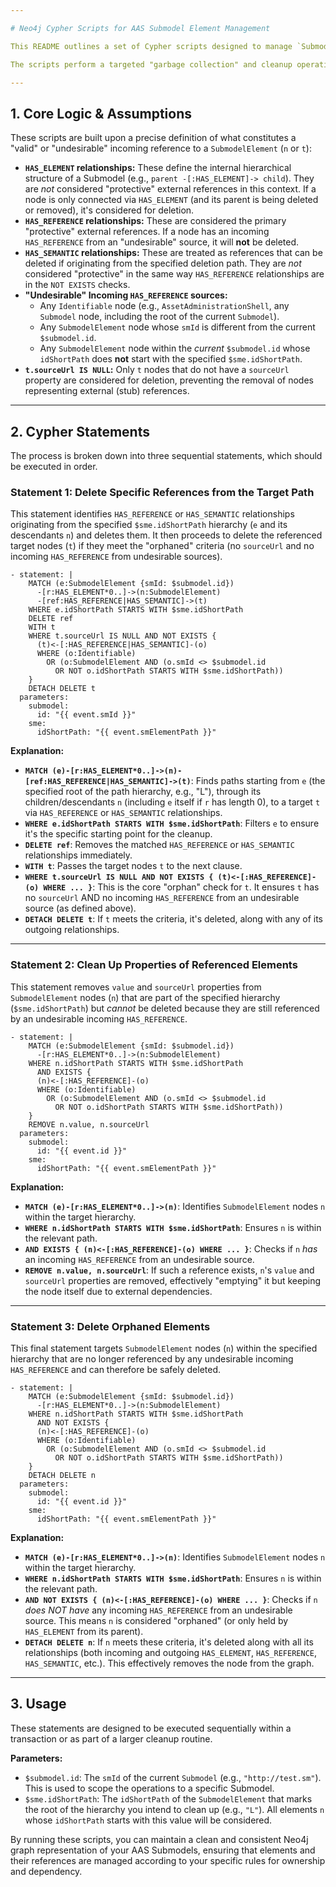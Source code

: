 ```yaml
---

# Neo4j Cypher Scripts for AAS Submodel Element Management

This README outlines a set of Cypher scripts designed to manage `SubmodelElement` nodes and their associated references (`HAS_REFERENCE`, `HAS_SEMANTIC`) and hierarchical connections (`HAS_ELEMENT`) within a Neo4j graph database, following the Asset Administration Shell (AAS) metamodel.

The scripts perform a targeted "garbage collection" and cleanup operation, ensuring that only specific, unwanted references are removed and that `SubmodelElement` nodes are deleted only when they are truly "orphaned" according to defined criteria.

---
```


## 1. Core Logic & Assumptions

These scripts are built upon a precise definition of what constitutes a "valid" or "undesirable" incoming reference to a `SubmodelElement` (`n` or `t`):

* **`HAS_ELEMENT` relationships:** These define the internal hierarchical structure of a Submodel (e.g., `parent -[:HAS_ELEMENT]-> child`). They are *not* considered "protective" external references in this context. If a node is only connected via `HAS_ELEMENT` (and its parent is being deleted or removed), it's considered for deletion.
* **`HAS_REFERENCE` relationships:** These are considered the primary "protective" external references. If a node has an incoming `HAS_REFERENCE` from an "undesirable" source, it will **not** be deleted.
* **`HAS_SEMANTIC` relationships:** These are treated as references that can be deleted if originating from the specified deletion path. They are *not* considered "protective" in the same way `HAS_REFERENCE` relationships are in the `NOT EXISTS` checks.
* **"Undesirable" Incoming `HAS_REFERENCE` sources:**
    * Any `Identifiable` node (e.g., `AssetAdministrationShell`, any `Submodel` node, including the root of the current `Submodel`).
    * Any `SubmodelElement` node whose `smId` is different from the current `$submodel.id`.
    * Any `SubmodelElement` node within the *current* `$submodel.id` whose `idShortPath` does **not** start with the specified `$sme.idShortPath`.
* **`t.sourceUrl IS NULL`:** Only `t` nodes that do not have a `sourceUrl` property are considered for deletion, preventing the removal of nodes representing external (stub) references.

---

## 2. Cypher Statements

The process is broken down into three sequential statements, which should be executed in order.

### Statement 1: Delete Specific References from the Target Path

This statement identifies `HAS_REFERENCE` or `HAS_SEMANTIC` relationships originating from the specified `$sme.idShortPath` hierarchy (`e` and its descendants `n`) and deletes them. It then proceeds to delete the referenced target nodes (`t`) if they meet the "orphaned" criteria (no `sourceUrl` and no incoming `HAS_REFERENCE` from undesirable sources).

```cypher
- statement: |
    MATCH (e:SubmodelElement {smId: $submodel.id})
      -[r:HAS_ELEMENT*0..]->(n:SubmodelElement)
      -[ref:HAS_REFERENCE|HAS_SEMANTIC]->(t)
    WHERE e.idShortPath STARTS WITH $sme.idShortPath
    DELETE ref
    WITH t
    WHERE t.sourceUrl IS NULL AND NOT EXISTS {
      (t)<-[:HAS_REFERENCE|HAS_SEMANTIC]-(o)
      WHERE (o:Identifiable)
        OR (o:SubmodelElement AND (o.smId <> $submodel.id
          OR NOT o.idShortPath STARTS WITH $sme.idShortPath))
    }
    DETACH DELETE t
  parameters:
    submodel:
      id: "{{ event.smId }}"
    sme:
      idShortPath: "{{ event.smElementPath }}"
```

**Explanation:**
* **`MATCH (e)-[r:HAS_ELEMENT*0..]->(n)-[ref:HAS_REFERENCE|HAS_SEMANTIC]->(t)`**: Finds paths starting from `e` (the specified root of the path hierarchy, e.g., "L"), through its children/descendants `n` (including `e` itself if `r` has length 0), to a target `t` via `HAS_REFERENCE` or `HAS_SEMANTIC` relationships.
* **`WHERE e.idShortPath STARTS WITH $sme.idShortPath`**: Filters `e` to ensure it's the specific starting point for the cleanup.
* **`DELETE ref`**: Removes the matched `HAS_REFERENCE` or `HAS_SEMANTIC` relationships immediately.
* **`WITH t`**: Passes the target nodes `t` to the next clause.
* **`WHERE t.sourceUrl IS NULL AND NOT EXISTS { (t)<-[:HAS_REFERENCE]-(o) WHERE ... }`**: This is the core "orphan" check for `t`. It ensures `t` has no `sourceUrl` AND no incoming `HAS_REFERENCE` from an undesirable source (as defined above).
* **`DETACH DELETE t`**: If `t` meets the criteria, it's deleted, along with any of its outgoing relationships.

---

### Statement 2: Clean Up Properties of Referenced Elements

This statement removes `value` and `sourceUrl` properties from `SubmodelElement` nodes (`n`) that are part of the specified hierarchy (`$sme.idShortPath`) but *cannot* be deleted because they are still referenced by an undesirable incoming `HAS_REFERENCE`.

```cypher
- statement: |
    MATCH (e:SubmodelElement {smId: $submodel.id})
      -[r:HAS_ELEMENT*0..]->(n:SubmodelElement)
    WHERE n.idShortPath STARTS WITH $sme.idShortPath
      AND EXISTS {
      (n)<-[:HAS_REFERENCE]-(o)
      WHERE (o:Identifiable)
        OR (o:SubmodelElement AND (o.smId <> $submodel.id
          OR NOT o.idShortPath STARTS WITH $sme.idShortPath))
    }
    REMOVE n.value, n.sourceUrl
  parameters:
    submodel:
      id: "{{ event.id }}"
    sme:
      idShortPath: "{{ event.smElementPath }}"
```

**Explanation:**
* **`MATCH (e)-[r:HAS_ELEMENT*0..]->(n)`**: Identifies `SubmodelElement` nodes `n` within the target hierarchy.
* **`WHERE n.idShortPath STARTS WITH $sme.idShortPath`**: Ensures `n` is within the relevant path.
* **`AND EXISTS { (n)<-[:HAS_REFERENCE]-(o) WHERE ... }`**: Checks if `n` *has* an incoming `HAS_REFERENCE` from an undesirable source.
* **`REMOVE n.value, n.sourceUrl`**: If such a reference exists, `n`'s `value` and `sourceUrl` properties are removed, effectively "emptying" it but keeping the node itself due to external dependencies.

---

### Statement 3: Delete Orphaned Elements

This final statement targets `SubmodelElement` nodes (`n`) within the specified hierarchy that are no longer referenced by any undesirable incoming `HAS_REFERENCE` and can therefore be safely deleted.

```cypher
- statement: |
    MATCH (e:SubmodelElement {smId: $submodel.id})
      -[r:HAS_ELEMENT*0..]->(n:SubmodelElement)
    WHERE n.idShortPath STARTS WITH $sme.idShortPath
      AND NOT EXISTS {
      (n)<-[:HAS_REFERENCE]-(o)
      WHERE (o:Identifiable)
        OR (o:SubmodelElement AND (o.smId <> $submodel.id
          OR NOT o.idShortPath STARTS WITH $sme.idShortPath))
    }
    DETACH DELETE n
  parameters:
    submodel:
      id: "{{ event.id }}"
    sme:
      idShortPath: "{{ event.smElementPath }}"
```

**Explanation:**
* **`MATCH (e)-[r:HAS_ELEMENT*0..]->(n)`**: Identifies `SubmodelElement` nodes `n` within the target hierarchy.
* **`WHERE n.idShortPath STARTS WITH $sme.idShortPath`**: Ensures `n` is within the relevant path.
* **`AND NOT EXISTS { (n)<-[:HAS_REFERENCE]-(o) WHERE ... }`**: Checks if `n` *does NOT have* any incoming `HAS_REFERENCE` from an undesirable source. This means `n` is considered "orphaned" (or only held by `HAS_ELEMENT` from its parent).
* **`DETACH DELETE n`**: If `n` meets these criteria, it's deleted along with all its relationships (both incoming and outgoing `HAS_ELEMENT`, `HAS_REFERENCE`, `HAS_SEMANTIC`, etc.). This effectively removes the node from the graph.

---

## 3. Usage

These statements are designed to be executed sequentially within a transaction or as part of a larger cleanup routine.

**Parameters:**

* `$submodel.id`: The `smId` of the current `Submodel` (e.g., `"http://test.sm"`). This is used to scope the operations to a specific Submodel.
* `$sme.idShortPath`: The `idShortPath` of the `SubmodelElement` that marks the root of the hierarchy you intend to clean up (e.g., `"L"`). All elements `n` whose `idShortPath` starts with this value will be considered.

By running these scripts, you can maintain a clean and consistent Neo4j graph representation of your AAS Submodels, ensuring that elements and their references are managed according to your specific rules for ownership and dependency.